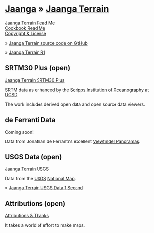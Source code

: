 [Jaanga]( ../index.html ) &raquo;
[Jaanga Terrain]( terrain.html )
===
<!--
[GitHub web page]( http://jaanga.github.io/terrain-r2/terrain.html "view the files as apps." ) <input value="<< You are here" size=15 style="font:bold 11pt monospace;border-width:0;" >  
-->

[Jaanga Terrain Read Me]( #readme.md# )  
[Cookbook Read Me]( #./cookbook/readme.md# )  
[Copyright & License]( #jaanga-copyright-and-mit-license.md# )  


&raquo; [Jaanga Terrain source code on GitHub]( https://github.com/jaanga/terrain-r2 "View files with GitHub" ) <scan style=display:none ><< You are here</scan>  

&raquo; [Jaanga Terrain R1]( http://jaanga.github.io/terrain/readme-reader.html )

## SRTM30 Plus (open)

[Jaanga Terrain SRTM30 Plus]( ../terrain-srtm30-plus-r2/terrain-srtm30-plus.html )

SRTM data as enhanced by the [Scripps Institution of Oceanography]( http://en.wikipedia.org/wiki/Scripps_Institution_of_Oceanography ) at [UCSD]( https://scripps.ucsd.edu/ ). 

The work includes derived open data and open source data viewers.


## de Ferranti Data

Coming soon!

Data from Jonathan de Ferranti's excellent [Viewfinder Panoramas]( http://viewfinderpanoramas.org/ ).

## USGS Data (open)

[Jaanga Terrain USGS]( ../terrain-usgs/terrain-usgs.html )

Data from the [USGS]( http://www.usgs.gov/ ) [National Map]( http://nationalmap.gov/index.html ).

&raquo; [Jaanga Terrain USGS Data 1 Second]( https://github.com/jaanga/terrain-usgs-data-1second )

## Attributions (open)

[Attributions & Thanks]( #thanks.md# )  

It takes a world of effort to make maps.



